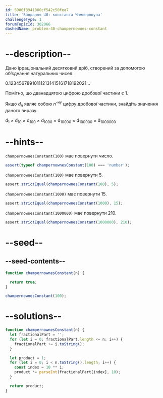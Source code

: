 ```yaml
---
id: 5900f3941000cf542c50fea7
title: 'Завдання 40: константа Чамперноуна'
challengeType: 1
forumTopicId: 302066
dashedName: problem-40-champernownes-constant
---
```


# --description--

Дано ірраціональний десятковий дріб, створений за допомогою об’єднання натуральних чисел:

0.12345678910**1**112131415161718192021...

Помітно, що дванадцятою цифрою дробової частини є 1.

Якщо *d<sub>n</sub>* являє собою *n*<sup>-ну</sup> цифру дробової частини, знайдіть значення даного виразу.

d<sub>1</sub> × d<sub>10</sub> × d<sub>100</sub> × d<sub>1000</sub> × d<sub>10000</sub> × d<sub>100000</sub> × d<sub>1000000</sub>

# --hints--

`champernownesConstant(100)` має повернути число.

```js
assert(typeof champernownesConstant(100) === 'number');
```

`champernownesConstant(100)` має повернути 5.

```js
assert.strictEqual(champernownesConstant(100), 5);
```

`champernownesConstant(1000)` має повернути 15.

```js
assert.strictEqual(champernownesConstant(1000), 15);
```

`champernownesConstant(1000000)` має повернути 210.

```js
assert.strictEqual(champernownesConstant(1000000), 210);
```

# --seed--

## --seed-contents--

```js
function champernownesConstant(n) {

  return true;
}

champernownesConstant(100);
```

# --solutions--

```js
function champernownesConstant(n) {
  let fractionalPart = '';
  for (let i = 0; fractionalPart.length <= n; i++) {
    fractionalPart += i.toString();
  }

  let product = 1;
  for (let i = 0; i < n.toString().length; i++) {
    const index = 10 ** i;
    product *= parseInt(fractionalPart[index], 10);
  }

  return product;
}
```
